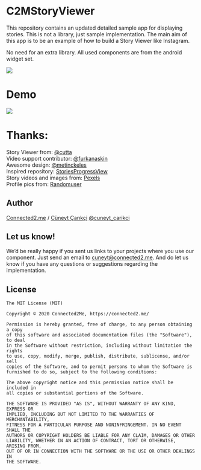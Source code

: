 # C2MStoryViewer 

This repository contains an updated detailed sample app for displaying stories. This is not a library, just sample implementation.
The main aim of this app is to be an example of how to build a Story Viewer like Instagram.

No need for an extra library. All used components are from the android widget set.

<img src = "https://github.com/c2mInc/C2MStoryViewer/blob/master/art/C2SV_Banner.png"></img>


# Demo
<img src = "https://github.com/c2mInc/C2MStoryViewer/blob/master/art/demo.gif"></img>



# Thanks:
Story Viewer from: <a href="https://github.com/cutta">@cutta</a> </br>
Video support contributor: <a href="https://github.com/furkanaskin">@furkanaskin</a> </br>
Awesome design: <a href="https://dribbble.com/metinckeles">@metinckeles</a> </br>
Inspired repository: <a href="https://github.com/shts/StoriesProgressView">StoriesProgressView</a> </br> 
Story videos and images from: <a href="https://www.pexels.com/">Pexels</a> </br>
Profile pics from: <a href="https://randomuser.me/">Randomuser</a> </br> 


## Author
[Connected2.me](http://connected2.me) / <a href="mailto:cuneyt.carikci@gmail.com">Cüneyt Çarıkçi</a> <a href="https://twitter.com/cuneyt_carikci">@cuneyt_carikci</a>



## Let us know!
We’d be really happy if you sent us links to your projects where you use our component. Just send an email to cuneyt@connected2.me. And do let us know if you have any questions or suggestions regarding the implementation.



## License

	The MIT License (MIT)

	Copyright © 2020 Connected2Me, https://connected2.me/

	Permission is hereby granted, free of charge, to any person obtaining a copy
	of this software and associated documentation files (the "Software"), to deal
	in the Software without restriction, including without limitation the rights
	to use, copy, modify, merge, publish, distribute, sublicense, and/or sell
	copies of the Software, and to permit persons to whom the Software is
	furnished to do so, subject to the following conditions:

	The above copyright notice and this permission notice shall be included in
	all copies or substantial portions of the Software.

	THE SOFTWARE IS PROVIDED "AS IS", WITHOUT WARRANTY OF ANY KIND, EXPRESS OR
	IMPLIED, INCLUDING BUT NOT LIMITED TO THE WARRANTIES OF MERCHANTABILITY,
	FITNESS FOR A PARTICULAR PURPOSE AND NONINFRINGEMENT. IN NO EVENT SHALL THE
	AUTHORS OR COPYRIGHT HOLDERS BE LIABLE FOR ANY CLAIM, DAMAGES OR OTHER
	LIABILITY, WHETHER IN AN ACTION OF CONTRACT, TORT OR OTHERWISE, ARISING FROM,
	OUT OF OR IN CONNECTION WITH THE SOFTWARE OR THE USE OR OTHER DEALINGS IN
	THE SOFTWARE.
